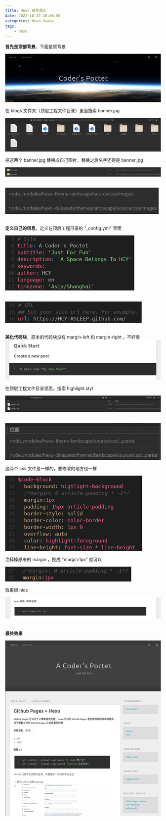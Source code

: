 ```yaml
---
title: Hexo 基本美化
date: 2022-10-23 16:08:56
categories: Hexo-Usage
tags:
	- Hexo
---
```

**首先是顶部背景**，下面是原背景<!--more-->

![](/pictures/hexo-基本美化/2022.10.23.16.14.49.png)

在 blogs 文件夹（顶层工程文件目录）里面搜索 banner.jpg

![](/pictures/hexo-基本美化/2022.10.23.16.17.17.png)

把这两个 banner.jpg 替换成自己图片，替换之后名字还得是 banner.jpg

![](/pictures/hexo-基本美化/2022.10.23.16.19.21.png)

###### 
![](/pictures/hexo-基本美化/2022.10.23.16.22.22.png)

######
**定义自己的信息**，定义在顶层工程目录的 "_config.yml" 里面

![](/pictures/hexo-基本美化/2022.10.23.16.25.30.png)

###### 
![](/pictures/hexo-基本美化/2022.10.23.16.27.38.png)

######
**美化代码块**，原本的代码块没有 margin-left 和 margin-right ，不好看
![](/pictures/hexo-基本美化/2022.10.23.16.29.42.png)

在顶层工程文件目录里面，搜索 highlight.styl

![](/pictures/hexo-基本美化/2022.10.23.16.32.39.png)

###### 
![](/pictures/hexo-基本美化/2022.10.23.16.33.18.png)

这两个 css 文件是一样的，要修改的地方也一样

![](/pictures/hexo-基本美化/2022.10.23.16.35.28.png)

注释掉原来的 margin ，换成 "margin:1px" 就可以

![](/pictures/hexo-基本美化/2022.10.23.16.36.27.png)

效果很 nice

![](/pictures/hexo-基本美化/2022.10.23.16.38.27.png)

######
**最终效果**

![](/pictures/hexo-基本美化/2022.10.23.16.41.32.png)

